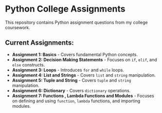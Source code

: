 # Python College Assignments

This repository contains Python assignment questions from my college coursework.

## Current Assignments:
- **Assignment 1: Basics** - Covers fundamental Python concepts.
- **Assignment 2: Decision Making Statements** - Focuses on ` if `, `elif`, and `else` constructs.
- **Assignment 3: Loops** - Introduces `for` and `while` loops.
- **Assignment 4: List and Strings** - Covers `list` and `string` manipulation.
- **Assignment 5: Tuple and String** - Covers `tuple` and `string` manipulation.
- **Assignment 6: Dictionary** - Covers `dictionary` operations.
- **Assignment 7: Functions , Lambda Functions and Modules** - Focuses on defining and using `function`, `lambda` functions, and importing modules.